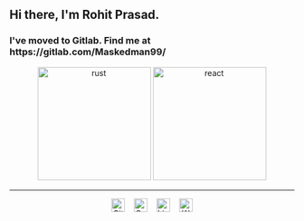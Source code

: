 <p align='justify'> 
  <h2>
    Hi there, I'm Rohit Prasad.
    &nbsp; &nbsp;
    <img src="https://maskedman-visitor-badge.glitch.me/badge?page_id=Maskedman99.Maskedman99" alt=""/>
  </h2>
</p>

<p>
  <h3>
    I've moved to Gitlab. Find me at https://gitlab.com/Maskedman99/
  </h3>
</p>

<p align = "center">
  <img src="https://raw.githubusercontent.com/Maskedman99/Maskedman99/master/rust.svg?sanitize=true" width="200" alt="rust"/> 
  <img src="https://raw.githubusercontent.com/Maskedman99/Maskedman99/master/react.svg?sanitize=true" width="200" alt="react"/>
</p>

 ---

<p align='center'>
  <a href="https://gitlab.com/Maskedman99"><img height="24" alt="Gitlab" src="https://raw.githubusercontent.com/Maskedman99/Maskedman99/master/gitlab.svg"></a>
  &nbsp;&nbsp;
  <a href="https://codepen.io/Maskedman99/pens/"><img height="24" alt="CodePen" src="https://raw.githubusercontent.com/Maskedman99/Maskedman99/master/codepen.svg"></a>
  &nbsp;&nbsp;
  <a href="https://www.linkedin.com/in/rohit-prasad-819a8015a/"><img height="24" alt="LinkedIn" src="https://raw.githubusercontent.com/Maskedman99/Maskedman99/master/linkedIn.svg"></a>
  &nbsp;&nbsp;
  <a href="https://maskedman99.github.io/"><img height="24" alt="Website" src="https://raw.githubusercontent.com/Maskedman99/Maskedman99/master/externalLink.svg"></a>
</p>
